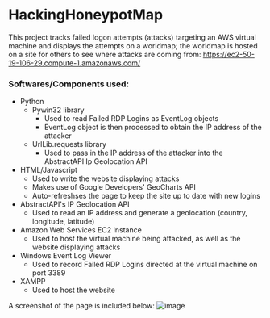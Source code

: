 HackingHoneypotMap
======
This project tracks failed logon attempts (attacks) targeting an AWS virtual machine and displays the attempts on a worldmap; the worldmap is hosted on a site for others to see where attacks are coming from: https://ec2-50-19-106-29.compute-1.amazonaws.com/

### Softwares/Components used:
* Python
  * Pywin32 library
    * Used to read Failed RDP Logins as EventLog objects
    * EventLog object is then processed to obtain the IP address of the attacker
  * UrlLib.requests library
    * Used to pass in the IP address of the attacker into the AbstractAPI Ip Geolocation API
* HTML/Javascript
  * Used to write the website displaying attacks
  * Makes use of Google Developers' GeoCharts API
  * Auto-refreshses the page to keep the site up to date with new logins
* AbstractAPI's IP Geolocation API
  * Used to read an IP address and generate a geolocation (country, longitude, latitude)
* Amazon Web Services EC2 Instance
  * Used to host the virtual machine being attacked, as well as the website displaying attacks
* Windows Event Log Viewer
  * Used to record Failed RDP Logins directed at the virtual machine on port 3389
* XAMPP
  * Used to host the website
  
A screenshot of the page is included below:
![image](https://user-images.githubusercontent.com/45743962/189778581-41feec81-0f3c-43d4-8f26-80bc0de9af69.png)

